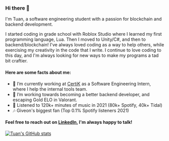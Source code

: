 ### Hi there 👋

I'm Tuan, a software engineering student with a passion for blockchain and backend development.

I started coding in grade school with Roblox Studio where I learned my first programming language, Lua. Then I moved to Unity/C#, and then to backend/blockchain! I've always loved coding as a way to help others, while exercising my creativity in the code that I write. I continue to love coding to this day, and I'm always looking for new ways to make my programs a tad bit craftier.

#### Here are some facts about me:
- 🔭 I’m currently working at [CertiK](https://www.certik.com/) as a Software Engineering Intern, where I help the internal tools team.
- 🌱 I’m working towards becoming a better backend developer, and escaping Gold ELO in Valorant.
- 🎸 Listened to 120k+ minutes of music in 2021 (80k+ Spotify, 40k+ Tidal)
- 🎶 Giveon's biggest fan (Top 0.1% Spotify listeners 2021)

#### Feel free to reach out on [LinkedIn](https://www.linkedin.com/in/tuansydau/), I'm always happy to talk!

[![Tuan's GitHub stats](https://github-readme-stats.vercel.app/api?username=tuansydau)](https://github.com/anuraghazra/github-readme-stats)
